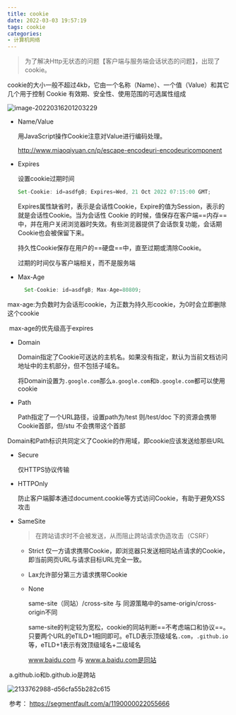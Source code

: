 ```yaml
---
title: cookie
date: 2022-03-03 19:57:19
tags: cookie
categories: 
- 计算机网络
---
```


> 为了解决Http无状态的问题【客户端与服务端会话状态的问题】，出现了cookie。

cookie的大小一般不超过4kb，它由一个名称（Name）、一个值（Value）和其它几个用于控制 Cookie 有效期、安全性、使用范围的可选属性组成

![image-20220316201203229](https://me-file-list.oss-cn-beijing.aliyuncs.com/img/image-20220316201203229.png)

- Name/Value

  用JavaScript操作Cookie注意对Value进行编码处理。

  http://www.miaoqiyuan.cn/p/escape-encodeuri-encodeuricomponent

- Expires

  设置cookie过期时间

  ```js
  Set-Cookie: id=asdfgB; Expires=Wed, 21 Oct 2022 07:15:00 GMT;
  ```

  Expires属性缺省时，表示是会话性Cookie，Expire的值为Session，表示的就是会话性Cookie。当为会话性 Cookie 的时候，值保存在客户端==内存==中，并在用户关闭浏览器时失效。有些浏览器提供了会话恢复功能，会话期Cookie也会被保留下来。

  持久性Cookie保存在用户的==硬盘==中，直至过期或清除Cookie。

  过期的时间仅与客户端相关，而不是服务端

- Max-Age

  ```js
    Set-Cookie: id=asdfgB; Max-Age=80809;
  ```

​		max-age:为负数时为会话形cookie，为正数为持久形cookie，为0时会立即删除这个cookie

​		max-age的优先级高于expires

- Domain

  Domain指定了Cookie可送达的主机名。如果没有指定，默认为当前文档访问地址中的主机部分，但不包括子域名。

  将Domain设置为`.google.com`那么`a.google.com`和`b.google.com`都可以使用cookie

- Path

  Path指定了一个URL路径，设置path为/test 则/test/doc 下的资源会携带Cookie首部，但/stu 不会携带这个首部

​		Domain和Path标识共同定义了Cookie的作用域，即cookie应该发送给那些URL

- Secure

  仅HTTPS协议传输

- HTTPOnly

  防止客户端脚本通过document.cookie等方式访问Cookie，有助于避免XSS攻击

- SameSite

  > 在跨站请求时不会被发送，从而阻止跨站请求伪造攻击（CSRF）

  - Strict 仅一方请求携带Cookie，即浏览器只发送相同站点请求的Cookie，即当前网页URL与请求目标URL完全一致。
  - Lax允许部分第三方请求携带Cookie
  - None
  
	same-site（同站）/cross-site 与 同源策略中的same-origin/cross-origin不同
	
	same-site的判定较为宽松，cookie的同站判断==不考虑端口和协议==。只要两个URL的eTlLD+1相同即可。eTLD表示顶级域名`.com`，`.github.io`等，eTLD+1表示有效顶级域名+二级域名
	
	www.baidu.com 与 www.a.baidu.com是同站

​		a.github.io和b.github.io是跨站

![2133762988-d56cfa55b282c615](https://me-file-list.oss-cn-beijing.aliyuncs.com/img/2133762988-d56cfa55b282c615.png)

​		参考： https://segmentfault.com/a/1190000022055666

